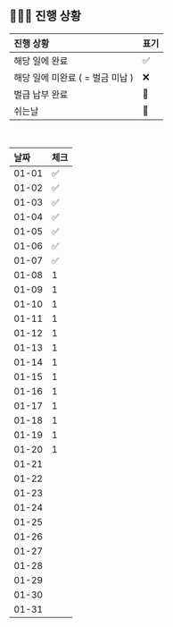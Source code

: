 ## 🧑🏻‍💻 진행 상황

| 진행 상황            | 표기  |
|:-----------------|:----|
| 해당 일에 완료      | ✅   |
| 해당 일에 미완료 ( = 벌금 미납 )    | ❌   |
| 벌급 납부 완료 | 🔺 |
| 쉬는날 | 🥳 |


<br>

| 날짜  | 체크 |
|:------|:----|
| 01-01 | ✅ |
| 01-02 | ✅ |
| 01-03 | ✅ |
| 01-04 | ✅ |
| 01-05 | ✅ |
| 01-06 | ✅ |
| 01-07 | ✅ |
| 01-08 | 1 |
| 01-09 | 1 |
| 01-10 | 1 |
| 01-11 | 1 |
| 01-12 | 1 |
| 01-13 | 1 |
| 01-14 | 1 |
| 01-15 | 1 |
| 01-16 | 1 |
| 01-17 | 1 |
| 01-18 | 1 |
| 01-19 | 1 |
| 01-20 | 1 |
| 01-21 |  |
| 01-22 |  |
| 01-23 |  |
| 01-24 |  |
| 01-25 |  |
| 01-26 |  |
| 01-27 |  |
| 01-28 |  |
| 01-29 |  |
| 01-30 |  |
| 01-31 |  |
